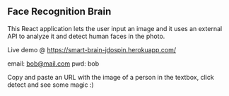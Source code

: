 ## Face Recognition Brain

This React application lets the user input an image and it uses an external API to analyze it and detect human faces in the photo. 

Live demo @ https://smart-brain-jdospin.herokuapp.com/

email: bob@mail.com
pwd: bob

Copy and paste an URL with the image of a person in the textbox, click detect and see some magic :)

